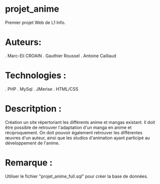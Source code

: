 # projet_anime

Premier projet Web de L1 Info.

# Auteurs:
. Marc-Eli CROAIN
. Gauthier Roussel
. Antoine Caillaud

# Technologies :
. PHP
. MySql
. JMerise
. HTML/CSS

# Descritption : 

Création un site répertoriant les différents anime et mangas existant. Il doit être possible de retrouver l'adaptation d'un manga en anime et réciproquement. On doit pouvoir également retrouver les différentes œuvres d'un auteur, ainsi que les studios d'animation ayant participé au développement de l'anime.

# Remarque :

Utiliser le fichier "projet_anime_full.sql" pour créer la base de données.
